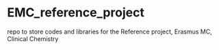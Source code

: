 # EMC_reference_project
repo to store codes and libraries for the Reference project, Erasmus MC, Clinical Chemistry
